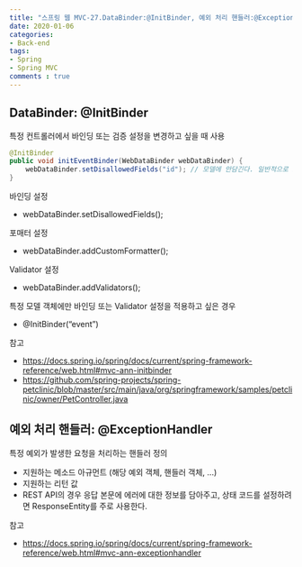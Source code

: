 ```yaml
---  
title: "스프링 웹 MVC-27.DataBinder:@InitBinder, 예외 처리 핸들러:@ExceptionHandler"
date: 2020-01-06
categories: 
- Back-end
tags:
- Spring 
- Spring MVC
comments : true
---
```


## DataBinder: @InitBinder
특정 컨트롤러에서 바인딩 또는 검증 설정을 변경하고 싶을 때 사용
~~~java
@InitBinder
public void initEventBinder(WebDataBinder webDataBinder) {
    webDataBinder.setDisallowedFields("id"); // 모델에 안담긴다. 일반적으로 ID 값은 모델에 담기지 않고 생성할때 시퀸스
}
~~~

바인딩 설정
- webDataBinder.setDisallowedFields();

포매터 설정
- webDataBinder.addCustomFormatter();

Validator 설정
- webDataBinder.addValidators();

특정 모델 객체에만 바인딩 또는 Validator 설정을 적용하고 싶은 경우
- @InitBinder(“event”)

참고
- https://docs.spring.io/spring/docs/current/spring-framework-reference/web.html#mvc-ann-initbinder
- https://github.com/spring-projects/spring-petclinic/blob/master/src/main/java/org/springframework/samples/petclinic/owner/PetController.java


## 예외 처리 핸들러: @ExceptionHandler
특정 예외가 발생한 요청을 처리하는 핸들러 정의
- 지원하는 메소드 아규먼트 (해당 예외 객체, 핸들러 객체, ...)
- 지원하는 리턴 값
- REST API의 경우 응답 본문에 에러에 대한 정보를 담아주고, 상태 코드를 설정하려면 ResponseEntity를 주로 사용한다.

참고
- https://docs.spring.io/spring/docs/current/spring-framework-reference/web.html#mvc-ann-exceptionhandler




